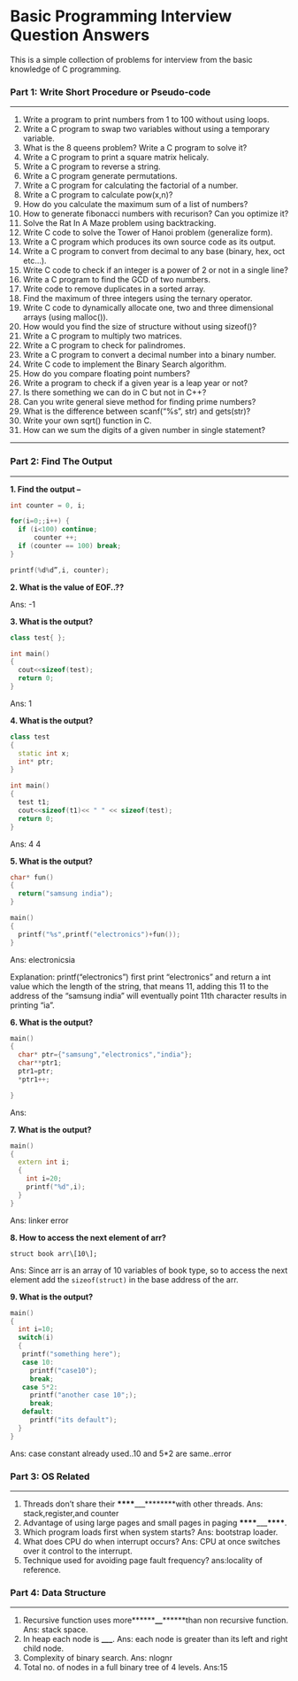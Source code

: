 # Basic Programming Interview Question Answers


This is a simple collection of problems for interview from the basic knowledge of C programming.

### Part 1: Write Short Procedure or Pseudo-code

---

1. Write a program to print numbers from 1 to 100 without using loops.
2. Write a C program to swap two variables without using a temporary variable.
3. What is the 8 queens problem? Write a C program to solve it?
4. Write a C program to print a square matrix helicaly.
5. Write a C program to reverse a string.
6. Write a C program generate permutations.
7. Write a C program for calculating the factorial of a number.
8. Write a C program to calculate pow(x,n)?
9. How do you calculate the maximum sum of a list of numbers?
10. How to generate fibonacci numbers with recurison? Can you optimize it?
11. Solve the Rat In A Maze problem using backtracking.
12. Write C code to solve the Tower of Hanoi problem (generalize form).
13. Write a C program which produces its own source code as its output.
14. Write a C program to convert from decimal to any base (binary, hex, oct etc…).
15. Write C code to check if an integer is a power of 2 or not in a single line?
16. Write a C program to find the GCD of two numbers.
17. Write code to remove duplicates in a sorted array.
18. Find the maximum of three integers using the ternary operator.
19. Write C code to dynamically allocate one, two and three dimensional arrays (using malloc()).
20. How would you find the size of structure without using sizeof()?
21. Write a C program to multiply two matrices.
22. Write a C program to check for palindromes.
23. Write a C program to convert a decimal number into a binary number.
24. Write C code to implement the Binary Search algorithm.
25. How do you compare floating point numbers?
26. Write a program to check if a given year is a leap year or not?
27. Is there something we can do in C but not in C++?
28. Can you write general sieve method for finding prime numbers?
29. What is the difference between scanf(“%s”, str) and gets(str)?
30. Write your own sqrt() function in C.
31. How can we sum the digits of a given number in single statement?

---

### Part 2: Find The Output

---

**1. Find the output –**

```c++
int counter = 0, i;

for(i=0;;i++) {
  if (i<100) continue;
      counter ++;
  if (counter == 100) break;
}

printf(%d%d”,i, counter);
```

**2. What is the value of EOF..??**

Ans: -1

**3. What is the output?**

```c++
class test{ };

int main()
{
  cout<<sizeof(test);
  return 0;
}
```

Ans: 1

**4. What is the output?**

```c++
class test
{
  static int x;
  int* ptr;
}

int main()
{
  test t1;
  cout<<sizeof(t1)<< " " << sizeof(test);
  return 0;
}
```

Ans: 4 4

**5. What is the output?**

```c++
char* fun()
{
  return("samsung india");
}

main()
{
  printf("%s",printf("electronics")+fun());
}
```

Ans: electronicsia

Explanation: printf(“electronics”) first print “electronics” and return a int value which the length of the string, that means 11, adding this 11 to the address of the “samsung india” will eventually point 11th character results in printing “ia”.

**6. What is the output?**

```c++
main()
{
  char* ptr={"samsung","electronics","india"};
  char**ptr1;
  ptr1=ptr;
  *ptr1++;

}
```

Ans:

**7. What is the output?**

```c++
main()
{
  extern int i;
  {
    int i=20;
    printf("%d",i);
  }
}
```

Ans: linker error

**8. How to access the next element of arr?**

`struct book arr\[10\];`

Ans: Since arr is an array of 10 variables of book type, so to access the next element add the `sizeof(struct)` in the base address of the arr.

**9. What is the output?**

```c++
main()
{
  int i=10;
  switch(i)
  {
   printf("something here");
   case 10:
     printf("case10");
     break;
   case 5*2:
     printf("another case 10";);
     break;
   default:
     printf("its default");
  }
}
```

Ans: case constant already used..10 and 5\*2 are same..error

### Part 3: OS Related

---

1. Threads don’t share their **\*\*\*\***\_\_\_**\*\*\*\***with other threads. Ans: stack,register,and counter
2. Advantage of using large pages and small pages in paging **\*\*\*\***\_\_\_**\*\*\*\***.
3. Which program loads first when system starts? Ans: bootstrap loader.
4. What does CPU do when interrupt occurs? Ans: CPU at once switches over it control to the interrupt.
5. Technique used for avoiding page fault frequency? ans:locality of reference.

### Part 4: Data Structure

---

1. Recursive function uses more**\*\*\*\***\_\_**\*\*\*\***than non recursive function. Ans: stack space.
2. In heap each node is **\_\_\_**. Ans: each node is greater than its left and right child node.
3. Complexity of binary search. Ans: nlognr
4. Total no. of nodes in a full binary tree of 4 levels. Ans:15

